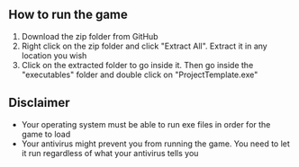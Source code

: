 ## How to run the game
1. Download the zip folder from GitHub
2. Right click on the zip folder and click "Extract All". Extract it in any location you wish
3. Click on the extracted folder to go inside it. Then go inside the "executables" folder and double click on "ProjectTemplate.exe"

## Disclaimer
- Your operating system must be able to run exe files in order for the game to load
- Your antivirus might prevent you from running the game. You need to let it run regardless of what your antivirus tells you
